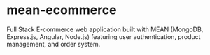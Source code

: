 # mean-ecommerce
Full Stack E-commerce web application built with MEAN (MongoDB, Express.js, Angular, Node.js) featuring user authentication, product management, and order system.
